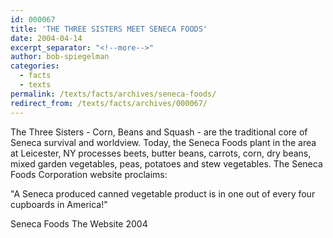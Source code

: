```yaml
---
id: 000067
title: 'THE THREE SISTERS MEET SENECA FOODS'
date: 2004-04-14
excerpt_separator: "<!--more-->"
author: bob-spiegelman
categories:
  - facts
  - texts
permalink: /texts/facts/archives/seneca-foods/
redirect_from: /texts/facts/archives/000067/
---
```

The Three Sisters - Corn, Beans and Squash - are the traditional core of Seneca survival and worldview. Today, the Seneca Foods plant in the area at Leicester, NY processes beets, butter beans, carrots, corn, dry beans, mixed garden vegetables, peas, potatoes and stew vegetables. The Seneca Foods Corporation website proclaims:

"A Seneca produced canned vegetable product is in one out of every four cupboards in America!"

Seneca Foods
The Website
2004
